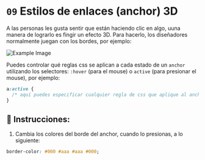 # `09` Estilos de enlaces (anchor) 3D

A las personas les gusta sentir que están haciendo clic en algo, uuna manera de lograrlo es fingir un efecto 3D. Para hacerlo, los diseñadores normalmente juegan con los bordes, por ejemplo:

![Example Image](https://github.com/4GeeksAcademy/css-tutorial-exercises-course/blob/master/.learn/assets/09-1.png?raw=true)

Puedes controlar qué reglas css se aplican a cada estado de un `anchor` utilizando los selectores: `:hover` (para el mouse) o `active` (para presionar el mouse), por ejemplo:

```css
a:active {
  /* aquí puedes especificar cualquier regla de css que aplique al anchor mientras se presiona' */
}
```

## 📝 Instrucciones:

1. Cambia los colores del borde del anchor, cuando lo presionas, a lo siguiente:

```css
border-color: #000 #aaa #aaa #000;
```
